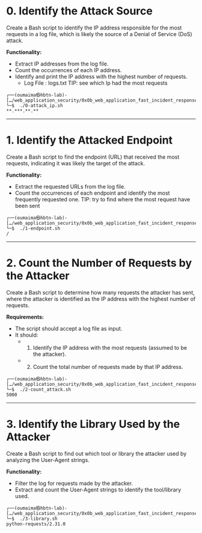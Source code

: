 #  0. Identify the Attack Source 

Create a Bash script to identify the IP address responsible for the most requests in a log file, which is likely the source of a Denial of Service (DoS) attack.

**Functionality:**

- Extract IP addresses from the log file.
- Count the occurrences of each IP address.
- Identify and print the IP address with the highest number of requests.
	- Log File : logs.txt
TIP: see which Ip had the most requests
```
┌──(oumaima㉿hbtn-lab)-[…/web_application_security/0x0b_web_application_fast_incident_response]
└─$  ./0-attack_ip.sh
**.***.**.**
```
---

#  1. Identify the Attacked Endpoint 

Create a Bash script to find the endpoint (URL) that received the most requests, indicating it was likely the target of the attack.

**Functionality:**

- Extract the requested URLs from the log file.
- Count the occurrences of each endpoint and identify the most frequently requested one.
TIP: try to find where the most request have been sent
```
┌──(oumaima㉿hbtn-lab)-[…/web_application_security/0x0b_web_application_fast_incident_response]
└─$  ./1-endpoint.sh 
/
```
---

#  2. Count the Number of Requests by the Attacker 

Create a Bash script to determine how many requests the attacker has sent, where the attacker is identified as the IP address with the highest number of requests.

**Requirements:**

- The script should accept a log file as input.
- It should:
	- 1. Identify the IP address with the most requests (assumed to be the attacker).
	- 2. Count the total number of requests made by that IP address.
```
┌──(oumaima㉿hbtn-lab)-[…/web_application_security/0x0b_web_application_fast_incident_response]
└─$  ./2-count_attack.sh
5000
```
---

#  3. Identify the Library Used by the Attacker 

Create a Bash script to find out which tool or library the attacker used by analyzing the User-Agent strings.

**Functionality:**

- Filter the log for requests made by the attacker.
- Extract and count the User-Agent strings to identify the tool/library used.
```
┌──(oumaima㉿hbtn-lab)-[…/web_application_security/0x0b_web_application_fast_incident_response]
└─$  ./3-library.sh
python-requests/2.31.0
```

